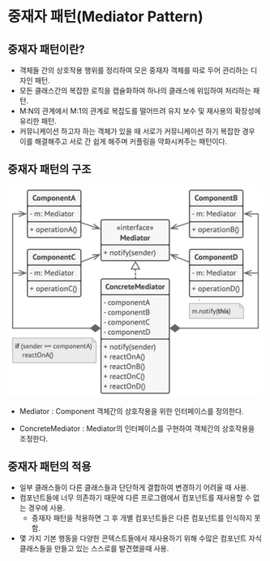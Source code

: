 # 중재자 패턴(Mediator Pattern)

## 중재자 패턴이란?

- 객체들 간의 상호작용 행위를 정리하여 모은 중재자 객체를 따로 두어 관리하는 디자인 패턴.
- 모든 클래스간의 복잡한 로직을 캡슐화하여 하나의 클래스에 위임하여 처리하는 패턴.
- M:N의 관계에서 M:1의 관계로 복잡도를 떨어뜨려 유지 보수 및 재사용의 확장성에 유리한 패턴.
- 커뮤니케이션 하고자 하는 객체가 있을 때 서로가 커뮤니케이션 하기 복잡한 경우 이를 해결해주고 서로 간 쉽게 해주며 커플링을
약화시켜주는 패턴이다.

## 중재자 패턴의 구조

![Mediator Pattern Structure](../../images/Mediator.png)

- Mediator
    : Component 객체간의 상호작용을 위한 인터페이스를 정의한다.

- ConcreteMediator
    : Mediator의 인터페이스를 구현하여 객체간의 상호작용을 조정한다.


## 중재자 패턴의 적용

- 일부 클래스들이 다른 클래스들과 단단하게 결합하여 변경하기 어려울 때 사용.
- 컴포넌트들에 너무 의존하기 때문에 다른 프로그램에서 컴포넌트를 재사용할 수 없는 경우에 사용.
  - 중재자 패턴을 적용하면 그 후 개별 컴포넌트들은 다른 컴포넌트를 인식하지 못함.
- 몇 가지 기본 행동을 다양한 콘텍스트들에서 재사용하기 위해 수많은 컴포넌트 자식 클래스들을 만들고 있는 스스로를 발견했을때 사용.

